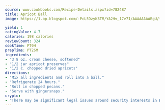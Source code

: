 ```yaml
---
source: www.cookbooks.com/Recipe-Details.aspx?id=782487
title: Apricot Ball
image: https://1.bp.blogspot.com/-PcL5DzyK3TM/YA2Hv_17v7I/AAAAAAAABgU/fyHeesSth_IZW9mL5lk6GxJO8cW8ksrGACLcBGAsYHQ/s320/12.png

yield: 1
ratingValue: 4.7
calories: 198 calories
reviewCount: 324
cookTime: PT0H
prepTime: PT26M
ingredients:
- "3 8 oz. cream cheese, softened"
- "1/2 jar apricot preserves"
- "1/2 c. chopped dried apricots"
directions:
- "Mix all ingredients and roll into a ball."
- "Refrigerate 24 hours."
- "Roll in chopped pecans."
- "Serve with gingersnaps."
crypto:
- "There may be significant legal issues around security interests in Bitcoin."
---
```

